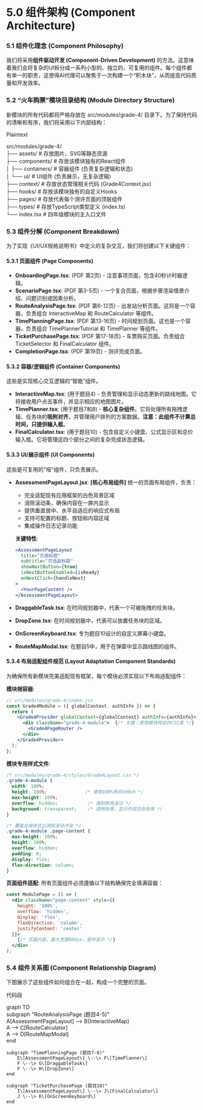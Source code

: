 # **5.0 组件架构 (Component Architecture)**

### **5.1 组件化理念 (Component Philosophy)**

我们将采用**组件驱动开发 (Component-Driven Development)** 的方法。这意味着我们会将复杂的UI拆分成一系列小型的、独立的、可复用的组件。每个组件都有单一的职责，这使得AI代理可以聚焦于一次构建一个“积木块”，从而提高代码质量和开发效率。

### **5.2 “火车购票”模块目录结构 (Module Directory Structure)**

新模块的所有代码都将严格存放在 src/modules/grade-4/ 目录下。为了保持代码的清晰和有序，我们将采用以下内部结构：

Plaintext

src/modules/grade-4/  
├── assets/               \# 存放图片、SVG等静态资源  
├── components/           \# 存放该模块独有的React组件  
│   ├── containers/       \# 容器组件 (负责复杂逻辑和状态)  
│   └── ui/               \# UI组件 (负责展示，无复杂逻辑)  
├── context/              \# 存放状态管理相关代码 (Grade4Context.jsx)  
├── hooks/                \# 存放该模块独有的自定义Hooks  
├── pages/                \# 存放代表每个测评页面的顶层组件  
├── types/                \# 存放TypeScript类型定义 (index.ts)  
└── index.tsx             \# 四年级模块的主入口文件

### **5.3 组件分解 (Component Breakdown)**

为了实现《UI/UX规格说明书》中定义的复杂交互，我们将创建以下关键组件：

#### **5.3.1 页面组件 (Page Components)**

* **OnboardingPage.tsx**: (PDF 第2页) \- 注意事项页面，包含40秒计时器逻辑。  
* **ScenarioPage.tsx**: (PDF 第3-5页) \- 一个复合页面，根据步骤渲染情景介绍、问题识别或因素分析。  
* **RouteAnalysisPage.tsx**: (PDF 第6-12页) \- 出发站分析页面。这将是一个容器，负责组合 InteractiveMap 和 RouteCalculator 等组件。  
* **TimePlanningPage.tsx**: (PDF 第13-16页) \- 时间规划页面。这也是一个容器，负责组合 TimePlannerTutorial 和 TimePlanner 等组件。  
* **TicketPurchasePage.tsx**: (PDF 第17-18页) \- 车票购买页面。负责组合 TicketSelector 和 FinalCalculator 组件。  
* **CompletionPage.tsx**: (PDF 第19页) \- 测评完成页面。

#### **5.3.2 容器/逻辑组件 (Container Components)**

这些是实现核心交互逻辑的“智能”组件。

* **InteractiveMap.tsx**: (用于题目4) \- 负责管理和显示动态更新的路线地图。它将接收用户点击事件，并显示相应的地图图片。  
* **TimePlanner.tsx**: (用于题目7和8) \- **核心复杂组件**。它将处理所有拖拽逻辑、任务块的**吸附对齐**，并管理用户排列的方案数据。**注意：此组件不计算总时间，只提供输入框**。  
* **FinalCalculator.tsx**: (用于题目10) \- 包含自定义小键盘、公式显示区和总价输入框。它将管理这四个部分之间的复杂完成状态逻辑。

#### **5.3.3 UI/展示组件 (UI Components)**

这些是可复用的"哑"组件，只负责展示。

* **AssessmentPageLayout.jsx**: **[核心布局组件]** 统一的页面布局组件，负责：
  - 完全适配现有应用框架的白色背景区域
  - 消除滚动条，确保内容在一屏内显示  
  - 提供垂直居中、水平自适应的响应式布局
  - 支持可配置的标题、按钮和内容区域
  - 集成操作日志记录功能
  
  **关键特性**:
  ```jsx
  <AssessmentPageLayout 
    title="页面标题"
    subtitle="可选副标题" 
    showNextButton={true}
    isNextButtonEnabled={isReady}
    onNextClick={handleNext}
  >
    <YourPageContent />
  </AssessmentPageLayout>
  ```

* **DraggableTask.tsx**: 在时间规划器中，代表一个可被拖拽的任务块。  
* **DropZone.tsx**: 在时间规划器中，代表可以放置任务块的区域。  
* **OnScreenKeyboard.tsx**: 专为题目10设计的自定义屏幕小键盘。  
* **RouteMapModal.tsx**: 在题目5中，用于在弹窗中显示路线图的组件。

#### **5.3.4 布局适配组件规范 (Layout Adaptation Component Standards)**

为确保所有新模块完美适配现有框架，每个模块必须实现以下布局适配组件：

**模块根容器**:
```jsx
// src/modules/grade-4/index.jsx
const Grade4Module = ({ globalContext, authInfo }) => {
  return (
    <Grade4Provider globalContext={globalContext} authInfo={authInfo}>
      <div className="grade-4-module">  {/* 关键：使用模块特定的CSS类 */}
        <Grade4PageRouter />
      </div>
    </Grade4Provider>
  );
};
```

**模块专用样式文件**:
```css
/* src/modules/grade-4/styles/Grade4Layout.css */
.grade-4-module {
  width: 100%;
  height: 100%;              /* 使用100%而非100vh */
  max-height: 100%;
  overflow: hidden;           /* 强制禁用滚动 */
  background: transparent;    /* 透明背景，显示外层白色背景 */
}

/* 覆盖全局样式以消除滚动冲突 */
.grade-4-module .page-content {
  max-height: 100%;
  height: 100%;
  overflow: hidden;
  padding: 0;
  display: flex;
  flex-direction: column;
}
```

**页面组件适配**:
所有页面组件必须遵循以下结构确保完全填满容器：
```jsx
const ModulePage = () => (
  <div className="page-content" style={{ 
    height: '100%',
    overflow: 'hidden',
    display: 'flex',
    flexDirection: 'column',
    justifyContent: 'center'
  }}>
    {/* 页面内容，最大宽度800px，居中显示 */}
  </div>
);
```

### **5.4 组件关系图 (Component Relationship Diagram)**

下图展示了这些组件如何组合在一起，构成一个完整的页面。

代码段

graph TD  
    subgraph "RouteAnalysisPage (题目4-5)"  
        A\[AssessmentPageLayout\] \--\> B{InteractiveMap}  
        A \--\> C\[RouteCalculator\]  
        A \--\> D\[RouteMapModal\]  
    end

    subgraph "TimePlanningPage (题目7-8)"  
        E\[AssessmentPageLayout\] \--\> F\[TimePlanner\]  
        F \--\> G\[DraggableTask\]  
        F \--\> H\[DropZone\]  
    end

    subgraph "TicketPurchasePage (题目10)"  
        I\[AssessmentPageLayout\] \--\> J\[FinalCalculator\]  
        J \--\> K\[OnScreenKeyboard\]  
    end
